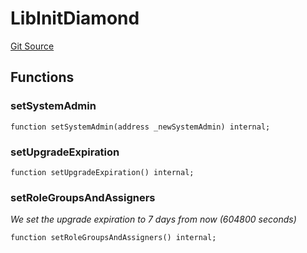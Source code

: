 # LibInitDiamond
[Git Source](https://github.com/nayms/contracts-v3/blob/0aa70a4d39a9875c02cd43cc38c09012f52d800e/src/libs/LibInitDiamond.sol)


## Functions
### setSystemAdmin


```solidity
function setSystemAdmin(address _newSystemAdmin) internal;
```

### setUpgradeExpiration


```solidity
function setUpgradeExpiration() internal;
```

### setRoleGroupsAndAssigners

*We set the upgrade expiration to 7 days from now (604800 seconds)*


```solidity
function setRoleGroupsAndAssigners() internal;
```

